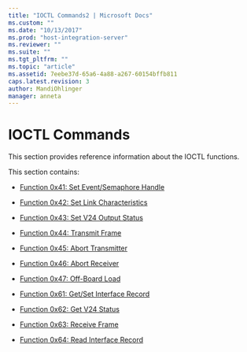 ```yaml
---
title: "IOCTL Commands2 | Microsoft Docs"
ms.custom: ""
ms.date: "10/13/2017"
ms.prod: "host-integration-server"
ms.reviewer: ""
ms.suite: ""
ms.tgt_pltfrm: ""
ms.topic: "article"
ms.assetid: 7eebe37d-65a6-4a88-a267-60154bffb811
caps.latest.revision: 3
author: MandiOhlinger
manager: anneta
---
```

# IOCTL Commands
This section provides reference information about the IOCTL functions.  
  
 This section contains:  
  
-   [Function 0x41: Set Event/Semaphore Handle](../core/function-0x41-set-event-semaphore-handle.md)  
  
-   [Function 0x42: Set Link Characteristics](../core/function-0x42-set-link-characteristics.md)  
  
-   [Function 0x43: Set V24 Output Status](../core/function-0x43-set-v24-output-status.md)  
  
-   [Function 0x44: Transmit Frame](../core/function-0x44-transmit-frame.md)  
  
-   [Function 0x45: Abort Transmitter](../core/function-0x45-abort-transmitter.md)  
  
-   [Function 0x46: Abort Receiver](../core/function-0x46-abort-receiver.md)  
  
-   [Function 0x47: Off-Board Load](../core/function-0x47-off-board-load.md)  
  
-   [Function 0x61: Get/Set Interface Record](../core/function-0x61-get-set-interface-record.md)  
  
-   [Function 0x62: Get V24 Status](../core/function-0x62-get-v24-status.md)  
  
-   [Function 0x63: Receive Frame](../core/function-0x63-receive-frame.md)  
  
-   [Function 0x64: Read Interface Record](../core/function-0x64-read-interface-record.md)